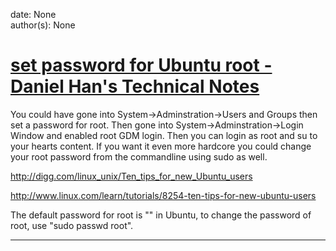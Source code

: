 
date: None  
author(s): None  

# [set password for Ubuntu root - Daniel Han's Technical Notes](https://sites.google.com/site/xiangyangsite/home/technical-tips/linux-unix/ubuntu/set-password-for-ubuntu-root)

You could have gone into System->Adminstration->Users and Groups then set a password for root. Then gone into System->Adminstration->Login Window and enabled root GDM login. Then you can login as root and su to your hearts content. If you want it even more hardcore you could change your root password from the commandline using sudo as well.

http://digg.com/linux_unix/Ten_tips_for_new_Ubuntu_users

http://www.linux.com/learn/tutorials/8254-ten-tips-for-new-ubuntu-users

The default password for root is "" in Ubuntu, to change the password of root, use "sudo passwd root".  
  
---

